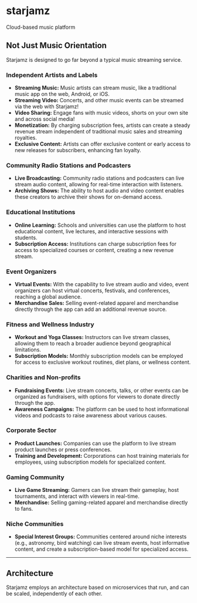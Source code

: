 # starjamz
Cloud-based music platform

## Not Just Music Orientation
Starjamz is designed to go far beyond a typical music streaming service. 

### Independent Artists and Labels
- **Streaming Music:** Music artists can stream music, like a traditional music app on the web, Android, or iOS.
- **Streaming Video:** Concerts, and other music events can be streamed via the web with Starjamz! 
- **Video Sharing:** Engage fans with music videos, shorts on your own site and across social media!
- **Monetization:** By charging subscription fees, artists can create a steady revenue stream independent of traditional music sales and streaming royalties.
- **Exclusive Content:** Artists can offer exclusive content or early access to new releases for subscribers, enhancing fan loyalty.

### Community Radio Stations and Podcasters
- **Live Broadcasting:** Community radio stations and podcasters can live stream audio content, allowing for real-time interaction with listeners.
- **Archiving Shows:** The ability to host audio and video content enables these creators to archive their shows for on-demand access.

### Educational Institutions
- **Online Learning:** Schools and universities can use the platform to host educational content, live lectures, and interactive sessions with students.
- **Subscription Access:** Institutions can charge subscription fees for access to specialized courses or content, creating a new revenue stream.

### Event Organizers
- **Virtual Events:** With the capability to live stream audio and video, event organizers can host virtual concerts, festivals, and conferences, reaching a global audience.
- **Merchandise Sales:** Selling event-related apparel and merchandise directly through the app can add an additional revenue source.

### Fitness and Wellness Industry
- **Workout and Yoga Classes:** Instructors can live stream classes, allowing them to reach a broader audience beyond geographical limitations.
- **Subscription Models:** Monthly subscription models can be employed for access to exclusive workout routines, diet plans, or wellness content.


### Charities and Non-profits
- **Fundraising Events:** Live stream concerts, talks, or other events can be organized as fundraisers, with options for viewers to donate directly through the app.
- **Awareness Campaigns:** The platform can be used to host informational videos and podcasts to raise awareness about various causes.

### Corporate Sector
- **Product Launches:** Companies can use the platform to live stream product launches or press conferences.
- **Training and Development:** Corporations can host training materials for employees, using subscription models for specialized content.

### Gaming Community 
- **Live Game Streaming:** Gamers can live stream their gameplay, host tournaments, and interact with viewers in real-time.
- **Merchandise:** Selling gaming-related apparel and merchandise directly to fans.

### Niche Communities
- **Special Interest Groups:** Communities centered around niche interests (e.g., astronomy, bird watching) can live stream events, host informative content, and create a subscription-based model for specialized access.

*** 

## Architecture
Starjamz employs an architecture based on microservices that run, and can be scaled, independently of each other. 